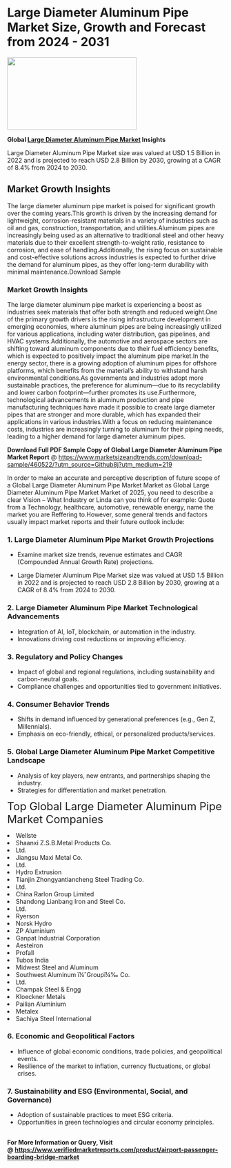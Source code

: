 <H1>Large Diameter Aluminum Pipe Market Size, Growth and Forecast from 2024 - 2031</H1><img class="aligncenter size-medium wp-image-584254" src="https://thirdeyenews.in/wp-content/uploads/2024/09/Global-Market-Research-300x168.jpeg" alt="" width="300" height="168" /><p><strong>Global&nbsp;<a href="https://www.marketsizeandtrends.com/download-sample/460522/?utm_source=Github8j?utm_medium=219">Large Diameter Aluminum Pipe Market</a> Insights</strong></p><p>Large Diameter Aluminum Pipe Market size was valued at USD 1.5 Billion in 2022 and is projected to reach USD 2.8 Billion by 2030, growing at a CAGR of 8.4% from 2024 to 2030.</p><p><h2>Market Growth Insights</h2> The large diameter aluminum pipe market is poised for significant growth over the coming years.This growth is driven by the increasing demand for lightweight, corrosion-resistant materials in a variety of industries such as oil and gas, construction, transportation, and utilities.Aluminum pipes are increasingly being used as an alternative to traditional steel and other heavy materials due to their excellent strength-to-weight ratio, resistance to corrosion, and ease of handling.Additionally, the rising focus on sustainable and cost-effective solutions across industries is expected to further drive the demand for aluminum pipes, as they offer long-term durability with minimal maintenance.Download Sample <h3>Market Growth Insights</h3> The large diameter aluminum pipe market is experiencing a boost as industries seek materials that offer both strength and reduced weight.One of the primary growth drivers is the rising infrastructure development in emerging economies, where aluminum pipes are being increasingly utilized for various applications, including water distribution, gas pipelines, and HVAC systems.Additionally, the automotive and aerospace sectors are shifting toward aluminum components due to their fuel efficiency benefits, which is expected to positively impact the aluminum pipe market.In the energy sector, there is a growing adoption of aluminum pipes for offshore platforms, which benefits from the material’s ability to withstand harsh environmental conditions.As governments and industries adopt more sustainable practices, the preference for aluminum—due to its recyclability and lower carbon footprint—further promotes its use.Furthermore, technological advancements in aluminum production and pipe manufacturing techniques have made it possible to create large diameter pipes that are stronger and more durable, which has expanded their applications in various industries.With a focus on reducing maintenance costs, industries are increasingly turning to aluminum for their piping needs, leading to a higher demand for large diameter aluminum pipes.</p><p><span class=""><strong>Download Full PDF Sample Copy of Global Large Diameter Aluminum Pipe Market Report</strong> @ <a href="https://www.marketsizeandtrends.com/download-sample/460522/?utm_source=Github8j?utm_medium=219" target="_blank">https://www.marketsizeandtrends.com/download-sample/460522/?utm_source=Github8j?utm_medium=219</a></span></p><p>In order to make an accurate and perceptive description of future scope of a Global&nbsp;Large Diameter Aluminum Pipe Market Market as Global&nbsp;Large Diameter Aluminum Pipe Market Market of 2025, you need to describe a clear Vision &ndash; What Industry or Linda can you think of for example: Quote from a Technology, healthcare, automotive, renewable energy, name the market you are Reffering to.However, some general trends and factors usually impact market reports and their future outlook include:</p><h3>1.&nbsp;<strong>Large Diameter Aluminum Pipe Market Growth Projections</strong></h3><ul><li>Examine market size trends, revenue estimates and CAGR (Compounded Annual Growth Rate) projections.</li><li><p>Large Diameter Aluminum Pipe Market size was valued at USD 1.5 Billion in 2022 and is projected to reach USD 2.8 Billion by 2030, growing at a CAGR of 8.4% from 2024 to 2030.</p></li></ul><h3>2.&nbsp;<strong>Large Diameter Aluminum Pipe Market Technological Advancements</strong></h3><ul><li>Integration of AI, IoT, blockchain, or automation in the industry.</li><li>Innovations driving cost reductions or improving efficiency.</li></ul><h3>3.&nbsp;<strong>Regulatory and Policy Changes</strong></h3><ul><li>Impact of global and regional regulations, including sustainability and carbon-neutral goals.</li><li>Compliance challenges and opportunities tied to government initiatives.</li></ul><h3>4.&nbsp;<strong>Consumer Behavior Trends</strong></h3><ul><li>Shifts in demand influenced by generational preferences (e.g., Gen Z, Millennials).</li><li>Emphasis on eco-friendly, ethical, or personalized products/services.</li></ul><h3>5.&nbsp;<strong>Global Large Diameter Aluminum Pipe Market Competitive Landscape</strong></h3><ul><li>Analysis of key players, new entrants, and partnerships shaping the industry.</li><li>Strategies for differentiation and market penetration.</li></ul><p data-pm-slice="1 1 []"><span style="color: inherit; font-family: inherit; font-size: 25px;">Top Global Large Diameter Aluminum Pipe Market Companies</span></p><div class="" data-test-id=""><p><li>Wellste</li><li> Shaanxi Z.S.B.Metal Products Co.</li><li> Ltd.</li><li> Jiangsu Maxi Metal Co.</li><li> Ltd.</li><li> Hydro Extrusion</li><li> Tianjin Zhongyantiancheng Steel Trading Co.</li><li> Ltd.</li><li> China Rarlon Group Limited</li><li> Shandong Lianbang Iron and Steel Co.</li><li> Ltd.</li><li> Ryerson</li><li> Norsk Hydro</li><li> ZP Aluminium</li><li> Ganpat Industrial Corporation</li><li> Aesteiron</li><li> Profall</li><li> Tubos India</li><li> Midwest Steel and Aluminum</li><li> Southwest Aluminum ï¼ˆGroupï¼‰ Co.</li><li>Ltd.</li><li> Champak Steel & Engg</li><li> Kloeckner Metals</li><li> Pailian Aluminium</li><li> Metalex</li><li> Sachiya Steel International</li></p></div><h3>6.&nbsp;<strong>Economic and Geopolitical Factors</strong></h3><ul><li>Influence of global economic conditions, trade policies, and geopolitical events.</li><li>Resilience of the market to inflation, currency fluctuations, or global crises.</li></ul><h3>7.&nbsp;<strong>Sustainability and ESG (Environmental, Social, and Governance)</strong></h3><ul><li>Adoption of sustainable practices to meet ESG criteria.</li><li>Opportunities in green technologies and circular economy principles.</li></ul><h2><strong style="font-size: 14px;">For More Information or Query, Visit @&nbsp;</strong><a style="background-color: #ffffff; font-size: 14px;" href="https://www.marketsizeandtrends.com/report/large-diameter-aluminum-pipe-market/" target="_blank">https://www.verifiedmarketreports.com/product/airport-passenger-boarding-bridge-market</a></h2>